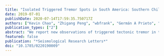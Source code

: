 ```yaml
---
title: "Isolated Triggered Tremor Spots in South America: Southern Chile, Ecuador, and Central Colombia"
date: 2019-07-01
publishDate: 2020-07-14T17:59:35.750717Z
authors: ["Kevin Chao", "Zhigang Peng", "wbfrank", "Germán A Prieto", "Kazushige Obara"]
publication_types: ["2"]
abstract: "We report new observations of triggered tectonic tremor in three regions in South America along the plate boundary between the Nazca and South America plates: southern Chile, Ecuador, and central Colombia. In these regions, tremor was observed during the passage of large-amplitude surface waves of recent large earthquakes, which occurred in South America and around the world. In southern Chile, triggered tremor was observed around an ambient tremor active zone in the Chile triple junction region. In Ecuador and central Colombia, only one seismic station in each region recorded triggered tremor. With a single-station approach, we are able to estimate potential tremor sources in these regions. Triggered tremor in Ecuador is likely associated with an inland fault near the volcanic region. In central Colombia, triggered tremor may be associated with the Romeral fault system rather than the subduction zone interface. In addition, we summarize global observations of tremor-triggering stress and background ambient tremor activity in 24 tremor-active regions. Based on the global summary of triggered and ambient tremor activity, the relative lack of triggered tremor in central and northern Chile and Peru is consistent with the lack of background tremor activity in these regions, suggesting tectonic tremor occurs only in isolated regions along major faults."
featured: false
publication: "*Seismological Research Letters*"
doi: "10.1785/0220190009"
---
```


